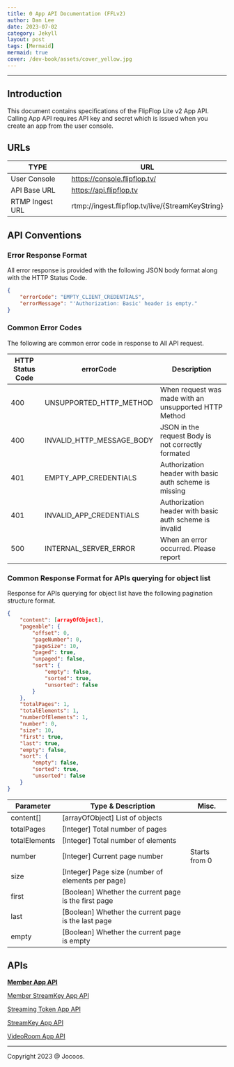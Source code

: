 ```yaml
---
title: Θ App API Documentation (FFLv2)
author: Dan Lee
date: 2023-07-02
category: Jekyll
layout: post
tags: [Mermaid]
mermaid: true
cover: /dev-book/assets/cover_yellow.jpg
---
```


-------------
## Introduction

This document contains specifications of the FlipFlop Lite v2 App API. Calling App API requires API key and secret which is issued when you create an app from the user console.

## URLs

| TYPE | URL |
| --- | --- |
| User Console | https://console.flipflop.tv/ |
| API Base URL | https://api.flipflop.tv |
| RTMP Ingest URL | rtmp://ingest.flipflop.tv/live/{StreamKeyString} |

## API Conventions

### Error Response Format

All error response is provided with the following JSON body format along with the HTTP Status Code.

```json
{
    "errorCode": "EMPTY_CLIENT_CREDENTIALS",
    "errorMessage": "'Authorization: Basic' header is empty."
}
```

### Common Error Codes

The following are common error code in response to All API request.

| HTTP Status Code | errorCode | Description |
| --- | --- | --- |
| 400 | UNSUPPORTED_HTTP_METHOD | When request was made with an unsupported HTTP Method |
| 400 | INVALID_HTTP_MESSAGE_BODY | JSON in the request Body is not correctly formated |
| 401 | EMPTY_APP_CREDENTIALS | Authorization header with basic auth scheme is missing |
| 401 | INVALID_APP_CREDENTIALS | Authorization header with basic auth scheme is invalid |
| 500 | INTERNAL_SERVER_ERROR | When an error occurred. Please report |

### Common Response Format for APIs querying for object list

Response for APIs querying for object list have the following pagination structure format.

```json
{
    "content": [arrayOfObject],
    "pageable": {
        "offset": 0,
        "pageNumber": 0,
        "pageSize": 10,
        "paged": true,
        "unpaged": false,
        "sort": {
            "empty": false,
            "sorted": true,
            "unsorted": false
        }
    },
    "totalPages": 1,
    "totalElements": 1,
    "numberOfElements": 1,
    "number": 0,
    "size": 10,
    "first": true,
    "last": true,
    "empty": false,
    "sort": {
        "empty": false,
        "sorted": true,
        "unsorted": false
    }
}
```

| Parameter | Type & Description | Misc. |
| --- | --- | --- |
| content[] | [arrayOfObject] List of objects |  |
| totalPages | [Integer] Total number of pages |  |
| totalElements | [Integer] Total number of elements |  |
| number | [Integer] Current page number | Starts from 0 |
| size | [Integer] Page size (number of elements per page) |  |
| first | [Boolean] Whether the current page is the first page |  |
| last | [Boolean] Whether the current page is the last page |  |
| empty | [Boolean] Whether the current page is empty |  |

## APIs

[**Member App API**](2023-07-02-Member_App_API.html)

[Member StreamKey App API](2023-07-02-Member_StreamKey_App_API.html)

[Streaming Token App API](2023-07-02-Streaming_Token_App_API.html)

[StreamKey App API](2023-07-02-StreamKey_App_API.html)

[VideoRoom App API](2023-07-02-VideoRoom_App_API.html)


-------------
Copyright 2023 @ Jocoos.
